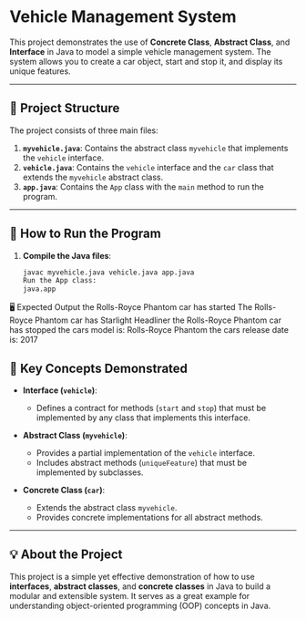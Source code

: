 # Vehicle Management System

This project demonstrates the use of **Concrete Class**, **Abstract Class**, and **Interface** in Java to model a simple vehicle management system. The system allows you to create a car object, start and stop it, and display its unique features.

---

## 📂 Project Structure

The project consists of three main files:

1. **`myvehicle.java`**: Contains the abstract class `myvehicle` that implements the `vehicle` interface.
2. **`vehicle.java`**: Contains the `vehicle` interface and the `car` class that extends the `myvehicle` abstract class.
3. **`app.java`**: Contains the `App` class with the `main` method to run the program.

---

## 🚀 How to Run the Program

1. **Compile the Java files**:
   ```bash
   javac myvehicle.java vehicle.java app.java
   Run the App class:  
   java.app

🖥️ Expected Output
the Rolls-Royce Phantom car has started
The Rolls-Royce Phantom car has Starlight Headliner
the Rolls-Royce Phantom car has stopped
the cars model is: Rolls-Royce Phantom
the cars release date is: 2017

## 🧠 Key Concepts Demonstrated

- **Interface (`vehicle`)**:
  - Defines a contract for methods (`start` and `stop`) that must be implemented by any class that implements this interface.

- **Abstract Class (`myvehicle`)**:
  - Provides a partial implementation of the `vehicle` interface.
  - Includes abstract methods (`uniqueFeature`) that must be implemented by subclasses.

- **Concrete Class (`car`)**:
  - Extends the abstract class `myvehicle`.
  - Provides concrete implementations for all abstract methods.

---

## 💡 About the Project

This project is a simple yet effective demonstration of how to use **interfaces**, **abstract classes**, and **concrete classes** in Java to build a modular and extensible system. It serves as a great example for understanding object-oriented programming (OOP) concepts in Java.
